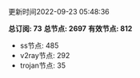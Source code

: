 更新时间2022-09-23 05:48:36

**总订阅: 73**
**总节点: 2697**
**有效节点: 812**
- ss节点: 485
- v2ray节点: 292
- trojan节点: 35
